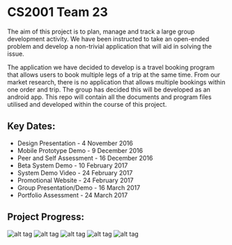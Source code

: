 # CS2001 Team 23
The aim of this project is to plan, manage and track a large group development activity. We have been instructed to take an open-ended problem and develop a non-trivial application that will aid in solving the issue. 

The application we have decided to develop is a travel booking program that allows users to book multiple legs of a trip at the same time. From our market research, there is no application that allows multiple bookings within one order and trip. The group has decided this will be developed as an android app. This repo will contain all the documents and program files utilised and developed within the course of this project.

## Key Dates:
* Design Presentation - 4 November 2016
* Mobile Prototype Demo - 9 December 2016 
* Peer and Self Assessment - 16 December 2016 
* Beta System Demo - 10 February 2017 
* System Demo Video - 24 February 2017 
* Promotional Website - 24 February 2017 
* Group Presentation/Demo - 16 March 2017 
* Portfolio Assessment - 24 March 2017 

## Project Progress:
![alt tag](https://github.com/BrunelCS/CS2001_Coursework_2016-17_-_Team_23/blob/master/Process%20Phase/analysis80.png)
![alt tag](https://github.com/BrunelCS/CS2001_Coursework_2016-17_-_Team_23/blob/master/Process%20Phase/design70.png)
![alt tag](https://github.com/BrunelCS/CS2001_Coursework_2016-17_-_Team_23/blob/master/Process%20Phase/implemen5.png)
![alt tag](https://github.com/BrunelCS/CS2001_Coursework_2016-17_-_Team_23/blob/master/Process%20Phase/testing0.png)
![alt tag](https://github.com/BrunelCS/CS2001_Coursework_2016-17_-_Team_23/blob/master/Process%20Phase/deployment0.png)
